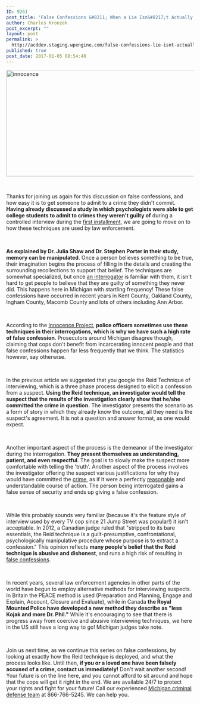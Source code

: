 ```yaml
---
ID: 9261
post_title: 'False Confessions &#8211; When a Lie Isn&#8217;t Actually A Lie Pt. 2'
author: Charles Kronzek
post_excerpt: ""
layout: post
permalink: >
  http://acddev.staging.wpengine.com/false-confessions-lie-isnt-actually-lie-part-2.html
published: true
post_date: 2017-01-05 08:54:48
---
```

<img class="alignnone size-full wp-image-9262" src="http://acddev.staging.wpengine.com/wp-content/uploads/2017/01/blue-light-1616234_640.jpg" alt="innocence" width="640" height="285" />

&nbsp;

<span style="font-weight: 400;">Thanks for joining us again for this discussion on false confessions, and how easy it is to get someone to admit to a crime they didn't commit. </span><b>Having already discussed a study in which psychologists were able to get college students to admit to crimes they weren't guilty of</b><span style="font-weight: 400;"> during a controlled interview during the </span><a href="http://acddev.staging.wpengine.com/false-confessions-lie-isnt-actually-lie-part-1.html" target="_blank"><span style="font-weight: 400;">first installment</span></a><span style="font-weight: 400;">, we are going to move on to how these techniques are used by law enforcement.</span>

&nbsp;

<b>As explained by Dr. Julia Shaw and Dr. Stephen Porter in their study, memory can be manipulated</b><span style="font-weight: 400;">. Once a person believes something to be true, their imagination begins the process of filling in the details and creating the surrounding recollections to support that belief. The techniques are somewhat specialized, but once </span><a href="http://acddev.staging.wpengine.com/cop-secrets.html" target="_blank"><span style="font-weight: 400;">an interrogator</span></a><span style="font-weight: 400;"> is familiar with them, it isn't hard to get people to believe that they are guilty of something they never did. This happens here in Michigan with startling frequency! These false confessions have occurred in recent years in Kent County, Oakland County, Ingham County, Macomb County and lots of others including Ann Arbor. </span>

&nbsp;

<span style="font-weight: 400;">According to the </span><a href="http://www.innocenceproject.org/" target="_blank"><span style="font-weight: 400;">Innocence Project</span></a><span style="font-weight: 400;">, </span><b>police officers sometimes use these techniques in their interrogations, which is why we have such a high rate of false confession</b><span style="font-weight: 400;">. Prosecutors around Michigan disagree though, claiming that cops don't benefit from incarcerating innocent people and that false confessions happen far less frequently that we think. The statistics however, say otherwise.</span>

&nbsp;

<span style="font-weight: 400;">In the previous article we suggested that you google the Reid Technique of interviewing, which is a three phase process designed to elicit a confession from a suspect. </span><b>Using the Reid technique, an investigator would tell the suspect that the results of the investigation clearly show that he/she committed the crime in question.</b><span style="font-weight: 400;"> The investigator presents the scenario as a form of story in which they already know the outcome, all they need is the suspect's agreement. It is not a question and answer format, as one would expect.</span>

&nbsp;

<span style="font-weight: 400;">Another important aspect of the process is the demeanor of the investigator during the interrogation. </span><b>They present themselves as understanding, patient, and even respectful</b><span style="font-weight: 400;">. The goal is to slowly make the suspect more comfortable with telling the 'truth'. Another aspect of the process involves the investigator offering the suspect various justifications for why they would have committed the </span><a href="http://acddev.staging.wpengine.com/sex-crimes.html"><span style="font-weight: 400;">crime</span></a><span style="font-weight: 400;">, as if it were a perfectly </span><a href="http://acddev.staging.wpengine.com/defenses-to-crimes.html" target="_blank"><span style="font-weight: 400;">reasonable</span></a><span style="font-weight: 400;"> and understandable course of action. The person being interrogated gains a false sense of security and ends up giving a false confession. </span>

&nbsp;

<span style="font-weight: 400;">While this probably sounds very familiar (because it's the feature style of interview used by every TV cop since 21 Jump Street was popular!) it isn't acceptable. In 2012, a Canadian judge ruled that "stripped to its bare essentials, the Reid technique is a guilt-presumptive, confrontational, psychologically manipulative procedure whose purpose is to extract a confession." This opinion reflects </span><b>many people's belief that the Reid technique is abusive and dishonest</b><span style="font-weight: 400;">, and runs a high risk of resulting in </span><a href="http://acddev.staging.wpengine.com/getting-dismissals.html" target="_blank"><span style="font-weight: 400;">false confessions</span></a><span style="font-weight: 400;">.</span>

&nbsp;

<span style="font-weight: 400;">In recent years, several law enforcement agencies in other parts of the world have begun to employ alternative methods for interviewing suspects. In Britain the PEACE method is used (Preparation and Planning, Engage and Explain, Account, Closure and Evaluate), while in Canada </span><b>the Royal Mounted Police have developed a new method they describe as "less Kojak and more Dr. Phil."</b><span style="font-weight: 400;"> While it's encouraging to see that there is progress away from coercive and abusive interviewing techniques, we here in the US still have a long way to go! Michigan judges take note. </span>

&nbsp;

<span style="font-weight: 400;">Join us next time, as we continue this series on false confessions, by looking at exactly how the Reid technique is deployed, and what the process looks like. Until then, </span><b>if you or a loved one have been falsely accused of a crime, contact us immediately!</b><span style="font-weight: 400;"> Don't wait another second! Your future is on the line here, and you cannot afford to sit around and hope that the cops will get it right in the end. We are available 24/7 to protect your rights and fight for your future! Call our experienced </span><a href="http://acddev.staging.wpengine.com/trial-attorneys.html" target="_blank"><span style="font-weight: 400;">Michigan criminal defense team</span></a><span style="font-weight: 400;"> at 866-766-5245. We can help you.</span>

&nbsp;